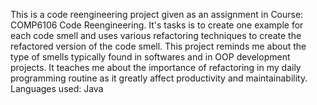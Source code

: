 This is a code reengineering project given as an assignment in Course: COMP6106 Code Reengineering.
It's tasks is to create one example for each code smell and uses various refactoring techniques to create the refactored version of the code smell.
This project reminds me about the type of smells typically found in softwares and in OOP development projects. It teaches me about the importance of refactoring in my daily programming routine as it greatly affect productivity and maintainability.
Languages used: Java